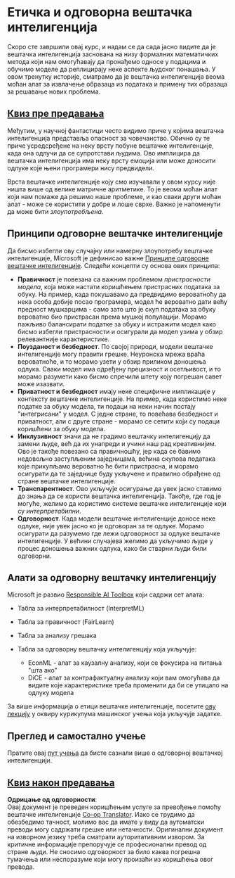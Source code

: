 <!--
CO_OP_TRANSLATOR_METADATA:
{
  "original_hash": "437c988596e751072e41a5aad3fcc5d9",
  "translation_date": "2025-08-25T21:25:21+00:00",
  "source_file": "lessons/7-Ethics/README.md",
  "language_code": "sr"
}
-->
# Етичка и одговорна вештачка интелигенција

Скоро сте завршили овај курс, и надам се да сада јасно видите да је вештачка интелигенција заснована на низу формалних математичких метода који нам омогућавају да пронађемо односе у подацима и обучимо моделе да реплицирају неке аспекте људског понашања. У овом тренутку историје, сматрамо да је вештачка интелигенција веома моћан алат за извлачење образаца из података и примену тих образаца за решавање нових проблема.

## [Квиз пре предавања](https://white-water-09ec41f0f.azurestaticapps.net/quiz/5/)

Међутим, у научној фантастици често видимо приче у којима вештачка интелигенција представља опасност за човечанство. Обично су те приче усредсређене на неку врсту побуне вештачке интелигенције, када она одлучи да се супротстави људима. Ово имплицира да вештачка интелигенција има неку врсту емоција или може доносити одлуке које њени програмери нису предвидели.

Врста вештачке интелигенције коју смо изучавали у овом курсу није ништа више од велике матричне аритметике. То је веома моћан алат који нам помаже да решимо наше проблеме, и као сваки други моћан алат - може се користити у добре и лоше сврхе. Важно је напоменути да може бити *злоупотребљена*.

## Принципи одговорне вештачке интелигенције

Да бисмо избегли ову случајну или намерну злоупотребу вештачке интелигенције, Microsoft је дефинисао важне [Принципе одговорне вештачке интелигенције](https://www.microsoft.com/ai/responsible-ai?WT.mc_id=academic-77998-cacaste). Следећи концепти су основа ових принципа:

* **Правичност** је повезана са важним проблемом *пристрасности модела*, која може настати коришћењем пристрасних података за обуку. На пример, када покушавамо да предвидимо вероватноћу да нека особа добије посао програмера, модел ће вероватно дати већу предност мушкарцима - само зато што је скуп података за обуку вероватно био пристрасан према мушкој популацији. Морамо пажљиво балансирати податке за обуку и истражити модел како бисмо избегли пристрасности и осигурали да модел узима у обзир релевантније карактеристике.
* **Поузданост и безбедност**. По својој природи, модели вештачке интелигенције могу правити грешке. Неуронска мрежа враћа вероватноће, и то морамо узети у обзир приликом доношења одлука. Сваки модел има одређену прецизност и осетљивост, и то морамо разумети како бисмо спречили штету коју погрешан савет може изазвати.
* **Приватност и безбедност** имају неке специфичне импликације у контексту вештачке интелигенције. На пример, када користимо неке податке за обуку модела, ти подаци на неки начин постају "интегрисани" у модел. С једне стране, то повећава безбедност и приватност, али с друге стране - морамо се сетити који су подаци коришћени за обуку модела.
* **Инклузивност** значи да не градимо вештачку интелигенцију да замени људе, већ да их унапреди и учини наш рад креативнијим. Ово је такође повезано са правичношћу, јер када се бавимо недовољно заступљеним заједницама, већина скупова података које прикупљамо вероватно ће бити пристрасна, и морамо осигурати да те заједнице буду укључене и правилно обрађене од стране вештачке интелигенције.
* **Транспарентност**. Ово укључује осигурање да увек јасно ставимо до знања да се користи вештачка интелигенција. Такође, где год је могуће, желимо да користимо системе вештачке интелигенције који су *интерпретабилни*.
* **Одговорност**. Када модели вештачке интелигенције доносе неке одлуке, није увек јасно ко је одговоран за те одлуке. Морамо осигурати да разумемо где лежи одговорност за одлуке вештачке интелигенције. У већини случајева желимо да укључимо људе у процес доношења важних одлука, како би стварни људи били одговорни.

## Алати за одговорну вештачку интелигенцију

Microsoft је развио [Responsible AI Toolbox](https://github.com/microsoft/responsible-ai-toolbox) који садржи сет алата:

* Табла за интерпретабилност (InterpretML)
* Табла за правичност (FairLearn)
* Табла за анализу грешака
* Табла за одговорну вештачку интелигенцију која укључује:

   - EconML - алат за каузалну анализу, који се фокусира на питања "шта ако"
   - DiCE - алат за контрафактуалну анализу који вам омогућава да видите које карактеристике треба променити да би се утицало на одлуку модела

За више информација о етици вештачке интелигенције, посетите [ову лекцију](https://github.com/microsoft/ML-For-Beginners/tree/main/1-Introduction/3-fairness?WT.mc_id=academic-77998-cacaste) у оквиру курикулума машинског учења која укључује задатке.

## Преглед и самостално учење

Пратите овај [пут учења](https://docs.microsoft.com/learn/modules/responsible-ai-principles/?WT.mc_id=academic-77998-cacaste) да бисте сазнали више о одговорној вештачкој интелигенцији.

## [Квиз након предавања](https://white-water-09ec41f0f.azurestaticapps.net/quiz/6/)

**Одрицање од одговорности**:  
Овај документ је преведен коришћењем услуге за превођење помоћу вештачке интелигенције [Co-op Translator](https://github.com/Azure/co-op-translator). Иако се трудимо да обезбедимо тачност, молимо вас да имате у виду да аутоматски преводи могу садржати грешке или нетачности. Оригинални документ на изворном језику треба сматрати ауторитативним извором. За критичне информације препоручује се професионални превод од стране људи. Не сносимо одговорност за било каква погрешна тумачења или неспоразуме који могу произаћи из коришћења овог превода.
